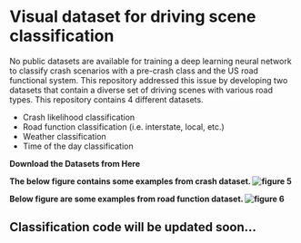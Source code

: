 # Visual dataset for driving scene classification
No public datasets are available for training a deep learning neural network to classify crash scenarios with a pre-crash class and the US road functional system. This repository addressed this issue by developing two datasets that contain a diverse set of driving scenes with various road types. 
This repository contains 4 different datasets.
* Crash likelihood classification
* Road function classification (i.e. interstate, local, etc.)
* Weather classification
* Time of the day classification

<p><b> Download the Datasets from <a https://drive.google.com/drive/folders/1fr4FzIUDsENyRKo8342c_1yYBdYTjeiS?usp=sharing> Here </a> </p>

The below figure contains some examples from crash dataset.
![figure 5](https://user-images.githubusercontent.com/40798690/87057092-0fc0bc80-c1cc-11ea-96c7-2b63e386606a.png)

Below figure are some examples from road function dataset.
![figure 6](https://user-images.githubusercontent.com/40798690/87057328-58787580-c1cc-11ea-81c3-ecdedeb9098c.png)

## Classification code will be updated soon...
